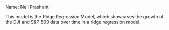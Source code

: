 Name: Neil Prashant

This model is the Ridge Regression Model, which showcases the growth of the DJI and S&P 500 data over time in a ridge regression model. 
